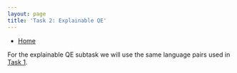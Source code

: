 ```yaml
---
layout: page
title: 'Task 2: Explainable QE'
---
```


* [Home](../index.md)

For the explainable QE subtask we will use the same language pairs used in [Task 1](../subtasks/task1.md).

